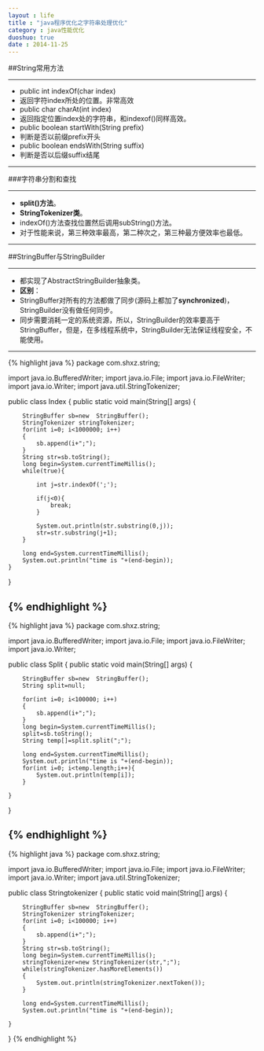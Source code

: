 ```yaml
---
layout : life
title : "java程序优化之字符串处理优化"
category : java性能优化
duoshuo: true
date : 2014-11-25
---
```




##String常用方法

---------------

* public int indexOf(char index)
 * 返回字符index所处的位置。非常高效
* public char charAt(int index) 
 * 返回指定位置index处的字符串，和indexof()同样高效。
* public boolean startWith(String prefix)
 * 判断是否以前缀prefix开头
* public boolean endsWith(String suffix)
 * 判断是否以后缀suffix结尾
 
-----------

###字符串分割和查找

------------

* **split()方法**。
* **StringTokenizer类**。
* indexOf()方法查找位置然后调用subString()方法。
* 对于性能来说，第三种效率最高，第二种次之，第三种最方便效率也最低。

---------------- 

##StringBuffer与StringBuilder

-------------------

* 都实现了AbstractStringBuilder抽象类。
* **区别**：
 * StringBuffer对所有的方法都做了同步(源码上都加了**synchronized**)，StringBuilder没有做任何同步。
* 同步需要消耗一定的系统资源，所以，StringBuilder的效率要高于StringBuffer，但是，在多线程系统中，StringBuilder无法保证线程安全，不能使用。

-------------
{% highlight java %}
package com.shxz.string;

import java.io.BufferedWriter;
import java.io.File;
import java.io.FileWriter;
import java.io.Writer;
import java.util.StringTokenizer;

public class Index {
	public static void main(String[] args) {
		
		StringBuffer sb=new  StringBuffer();
		StringTokenizer stringTokenizer;
		for(int i=0; i<1000000; i++)
		{
			sb.append(i+";");
		}
		String str=sb.toString();
		long begin=System.currentTimeMillis();
		while(true){
			
			int j=str.indexOf(';');
			
			if(j<0){
				break;
			}
			
			System.out.println(str.substring(0,j));
			str=str.substring(j+1);
		}
		
		long end=System.currentTimeMillis();
		System.out.println("time is "+(end-begin));
	}
}

{% endhighlight %}
-------------
{% highlight java %}
package com.shxz.string;

import java.io.BufferedWriter;
import java.io.File;
import java.io.FileWriter;
import java.io.Writer;

public class Split {
	public static void main(String[] args) {
		

		StringBuffer sb=new  StringBuffer();
		String split=null;
		
		for(int i=0; i<100000; i++)
		{
			sb.append(i+";");
		}
		long begin=System.currentTimeMillis();
		split=sb.toString();
		String temp[]=split.split(";");
		
		long end=System.currentTimeMillis();
		System.out.println("time is "+(end-begin));
		for(int i=0; i<temp.length;i++){
			System.out.println(temp[i]);
		}
	
	}
}

{% endhighlight %}
-------------
{% highlight java %}
package com.shxz.string;

import java.io.BufferedWriter;
import java.io.File;
import java.io.FileWriter;
import java.io.Writer;
import java.util.StringTokenizer;

public class Stringtokenizer {
	public static void main(String[] args) {
		

		StringBuffer sb=new  StringBuffer();
		StringTokenizer stringTokenizer;
		for(int i=0; i<100000; i++)
		{
			sb.append(i+";");
		}
		String str=sb.toString();
		long begin=System.currentTimeMillis();
		stringTokenizer=new StringTokenizer(str,";");
		while(stringTokenizer.hasMoreElements())
		{
			System.out.println(stringTokenizer.nextToken());
		}
		
		long end=System.currentTimeMillis();
		System.out.println("time is "+(end-begin));
	
	}
}
{% endhighlight %}


